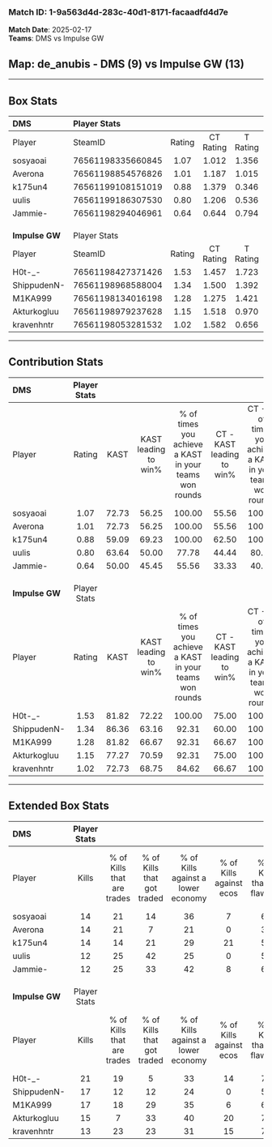 ### Match ID: 1-9a563d4d-283c-40d1-8171-facaadfd4d7e  
**Match Date**: 2025-02-17  
**Teams**: DMS vs Impulse GW  

## **Map**: de_anubis - DMS (9) vs Impulse GW (13)  
---  

## Box Stats  

| **DMS**        | Player Stats      |        |           |          |       |       |       |         |        |      |     |
| :- | :- | :-: | :-: | :-: | :-: | :-: | :-: | :-: | :-: | :-: | :-: |
| Player         | SteamID           | Rating | CT Rating | T Rating | KAST  |  ADR  | Kills | Assists | Deaths | K/D  | HS% |
| sosyaoai       | 76561198335660845 |  1.07  |   1.012   |  1.356   | 72.73 | 81.0  |  14   |    7    |   15   | 0.93 | 57  |
| Averona        | 76561198854576826 |  1.01  |   1.187   |  1.015   | 72.73 | 70.9  |  14   |    1    |   15   | 0.93 | 57  |
| k175un4        | 76561199108151019 |  0.88  |   1.379   |  0.346   | 59.09 | 76.5  |  14   |    2    |   17   | 0.82 | 50  |
| uulis          | 76561199186307530 |  0.80  |   1.206   |  0.536   | 63.64 | 62.1  |  12   |    4    |   17   | 0.71 | 41  |
| Jammie-        | 76561198294046961 |  0.64  |   0.644   |  0.794   | 50.00 | 57.5  |  12   |    4    |   19   | 0.63 | 75  |
|                |                   |        |           |          |       |       |       |         |        |      |     |
|                |                   |        |           |          |       |       |       |         |        |      |     |
|                |                   |        |           |          |       |       |       |         |        |      |     |
| **Impulse GW** | Player Stats      |        |           |          |       |       |       |         |        |      |     |
| Player         | SteamID           | Rating | CT Rating | T Rating | KAST  |  ADR  | Kills | Assists | Deaths | K/D  | HS% |
| H0t-_-         | 76561198427371426 |  1.53  |   1.457   |  1.723   | 81.82 | 102.9 |  21   |    7    |   13   | 1.62 | 33  |
| ShippudenN-    | 76561198968588004 |  1.34  |   1.500   |  1.392   | 86.36 | 92.0  |  17   |    5    |   14   | 1.21 | 58  |
| M1KA999        | 76561198134016198 |  1.28  |   1.275   |  1.421   | 81.82 | 78.5  |  17   |    4    |   13   | 1.31 | 58  |
| Akturkogluu    | 76561198979237628 |  1.15  |   1.518   |  0.970   | 77.27 | 71.1  |  15   |    4    |   13   | 1.15 | 46  |
| kravenhntr     | 76561198053281532 |  1.02  |   1.582   |  0.656   | 72.73 | 66.6  |  13   |    5    |   13   | 1.00 | 38  |
---  

## Contribution Stats  

| **DMS**        | Player Stats |       |                      |                                                        |                           |                                                             |                          |                                                            |
| :- | :-: | :-: | :-: | :-: | :-: | :-: | :-: | :-: |
| Player         |    Rating    | KAST  | KAST leading to win% | % of times you achieve a KAST in your teams won rounds | CT - KAST leading to win% | CT - % of times you achieve a KAST in your teams won rounds | T - KAST leading to win% | T - % of times you achieve a KAST in your teams won rounds |
| sosyaoai       |     1.07     | 72.73 |        56.25         |                         100.00                         |           55.56           |                           100.00                            |          57.14           |                           100.00                           |
| Averona        |     1.01     | 72.73 |        56.25         |                         100.00                         |           55.56           |                           100.00                            |          57.14           |                           100.00                           |
| k175un4        |     0.88     | 59.09 |        69.23         |                         100.00                         |           62.50           |                           100.00                            |          80.00           |                           100.00                           |
| uulis          |     0.80     | 63.64 |        50.00         |                         77.78                          |           44.44           |                            80.00                            |          60.00           |                           75.00                            |
| Jammie-        |     0.64     | 50.00 |        45.45         |                         55.56                          |           33.33           |                            40.00                            |          60.00           |                           75.00                            |
|                |              |       |                      |                                                        |                           |                                                             |                          |                                                            |
|                |              |       |                      |                                                        |                           |                                                             |                          |                                                            |
|                |              |       |                      |                                                        |                           |                                                             |                          |                                                            |
| **Impulse GW** | Player Stats |       |                      |                                                        |                           |                                                             |                          |                                                            |
| Player         |    Rating    | KAST  | KAST leading to win% | % of times you achieve a KAST in your teams won rounds | CT - KAST leading to win% | CT - % of times you achieve a KAST in your teams won rounds | T - KAST leading to win% | T - % of times you achieve a KAST in your teams won rounds |
| H0t-_-         |     1.53     | 81.82 |        72.22         |                         100.00                         |           75.00           |                           100.00                            |          70.00           |                           100.00                           |
| ShippudenN-    |     1.34     | 86.36 |        63.16         |                         92.31                          |           60.00           |                           100.00                            |          66.67           |                           85.71                            |
| M1KA999        |     1.28     | 81.82 |        66.67         |                         92.31                          |           66.67           |                           100.00                            |          66.67           |                           85.71                            |
| Akturkogluu    |     1.15     | 77.27 |        70.59         |                         92.31                          |           75.00           |                           100.00                            |          66.67           |                           85.71                            |
| kravenhntr     |     1.02     | 72.73 |        68.75         |                         84.62                          |           66.67           |                           100.00                            |          71.43           |                           71.43                            |
---  

## Extended Box Stats  

| **DMS**        | Player Stats |                            |                            |                                    |                         |                              |                                 |        |                             |                                     |                          |                               |                            |
| :- | :-: | :-: | :-: | :-: | :-: | :-: | :-: | :-: | :-: | :-: | :-: | :-: | :-: |
| Player         |    Kills     | % of Kills that are trades | % of Kills that got traded | % of Kills against a lower economy | % of Kills against ecos | % of Kills that are flawless | % of Kills that are close duels | Deaths | % of Deaths that get traded | % of Deaths against a lower economy | % of Deaths against ecos | % of Deaths that are flawless | % of Deaths that are close |
| sosyaoai       |      14      |             21             |             14             |                 36                 |            7            |              64              |                7                |   15   |             27              |                  7                  |            0             |              80               |             0              |
| Averona        |      14      |             21             |             7              |                 21                 |            0            |              36              |                7                |   15   |             27              |                  7                  |            0             |              73               |             7              |
| k175un4        |      14      |             14             |             21             |                 29                 |           21            |              57              |                7                |   17   |              6              |                 12                  |            0             |              65               |             12             |
| uulis          |      12      |             25             |             42             |                 25                 |            0            |              58              |               33                |   17   |             24              |                 12                  |            0             |              65               |             6              |
| Jammie-        |      12      |             25             |             33             |                 42                 |            8            |              67              |                8                |   19   |             16              |                 11                  |            0             |              63               |             11             |
|                |              |                            |                            |                                    |                         |                              |                                 |        |                             |                                     |                          |                               |                            |
|                |              |                            |                            |                                    |                         |                              |                                 |        |                             |                                     |                          |                               |                            |
|                |              |                            |                            |                                    |                         |                              |                                 |        |                             |                                     |                          |                               |                            |
| **Impulse GW** | Player Stats |                            |                            |                                    |                         |                              |                                 |        |                             |                                     |                          |                               |                            |
| Player         |    Kills     | % of Kills that are trades | % of Kills that got traded | % of Kills against a lower economy | % of Kills against ecos | % of Kills that are flawless | % of Kills that are close duels | Deaths | % of Deaths that get traded | % of Deaths against a lower economy | % of Deaths against ecos | % of Deaths that are flawless | % of Deaths that are close |
| H0t-_-         |      21      |             19             |             5              |                 33                 |           14            |              71              |               10                |   13   |             23              |                  8                  |            0             |              46               |             23             |
| ShippudenN-    |      17      |             12             |             12             |                 24                 |            0            |              59              |                6                |   14   |             29              |                 14                  |            7             |              71               |             7              |
| M1KA999        |      17      |             18             |             29             |                 35                 |            6            |              65              |                6                |   13   |             23              |                 15                  |            0             |              54               |             8              |
| Akturkogluu    |      15      |             7              |             33             |                 40                 |           20            |              73              |                7                |   13   |             23              |                  8                  |            0             |              62               |             8              |
| kravenhntr     |      13      |             23             |             23             |                 31                 |           15            |              77              |                8                |   13   |             15              |                 15                  |            8             |              46               |             15             |
